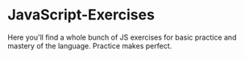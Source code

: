 # JavaScript-Exercises
Here you'll find a whole bunch of JS exercises for basic practice and mastery of the language.
Practice makes perfect.
